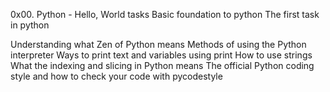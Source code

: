 0x00. Python - Hello, World tasks
Basic foundation to python 
The first task in python 

Understanding what Zen of Python means 
Methods of using the Python interpreter
Ways to print text and variables using print
How to use strings
What the indexing and slicing in Python means 
The official Python coding style and how to check your code with pycodestyle

